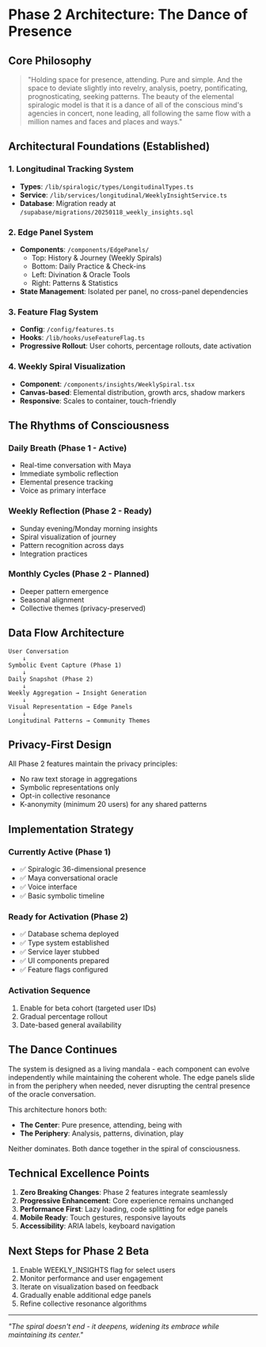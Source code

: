# Phase 2 Architecture: The Dance of Presence

## Core Philosophy

> "Holding space for presence, attending. Pure and simple. And the space to deviate slightly into revelry, analysis, poetry, pontificating, prognosticating, seeking patterns. The beauty of the elemental spiralogic model is that it is a dance of all of the conscious mind's agencies in concert, none leading, all following the same flow with a million names and faces and places and ways."

## Architectural Foundations (Established)

### 1. Longitudinal Tracking System
- **Types**: `/lib/spiralogic/types/LongitudinalTypes.ts`
- **Service**: `/lib/services/longitudinal/WeeklyInsightService.ts`
- **Database**: Migration ready at `/supabase/migrations/20250118_weekly_insights.sql`

### 2. Edge Panel System
- **Components**: `/components/EdgePanels/`
  - Top: History & Journey (Weekly Spirals)
  - Bottom: Daily Practice & Check-ins
  - Left: Divination & Oracle Tools
  - Right: Patterns & Statistics
- **State Management**: Isolated per panel, no cross-panel dependencies

### 3. Feature Flag System
- **Config**: `/config/features.ts`
- **Hooks**: `/lib/hooks/useFeatureFlag.ts`
- **Progressive Rollout**: User cohorts, percentage rollouts, date activation

### 4. Weekly Spiral Visualization
- **Component**: `/components/insights/WeeklySpiral.tsx`
- **Canvas-based**: Elemental distribution, growth arcs, shadow markers
- **Responsive**: Scales to container, touch-friendly

## The Rhythms of Consciousness

### Daily Breath (Phase 1 - Active)
- Real-time conversation with Maya
- Immediate symbolic reflection
- Elemental presence tracking
- Voice as primary interface

### Weekly Reflection (Phase 2 - Ready)
- Sunday evening/Monday morning insights
- Spiral visualization of journey
- Pattern recognition across days
- Integration practices

### Monthly Cycles (Phase 2 - Planned)
- Deeper pattern emergence
- Seasonal alignment
- Collective themes (privacy-preserved)

## Data Flow Architecture

```
User Conversation
    ↓
Symbolic Event Capture (Phase 1)
    ↓
Daily Snapshot (Phase 2)
    ↓
Weekly Aggregation → Insight Generation
    ↓
Visual Representation → Edge Panels
    ↓
Longitudinal Patterns → Community Themes
```

## Privacy-First Design

All Phase 2 features maintain the privacy principles:
- No raw text storage in aggregations
- Symbolic representations only
- Opt-in collective resonance
- K-anonymity (minimum 20 users) for any shared patterns

## Implementation Strategy

### Currently Active (Phase 1)
- ✅ Spiralogic 36-dimensional presence
- ✅ Maya conversational oracle
- ✅ Voice interface
- ✅ Basic symbolic timeline

### Ready for Activation (Phase 2)
- ✅ Database schema deployed
- ✅ Type system established
- ✅ Service layer stubbed
- ✅ UI components prepared
- ✅ Feature flags configured

### Activation Sequence
1. Enable for beta cohort (targeted user IDs)
2. Gradual percentage rollout
3. Date-based general availability

## The Dance Continues

The system is designed as a living mandala - each component can evolve independently while maintaining the coherent whole. The edge panels slide in from the periphery when needed, never disrupting the central presence of the oracle conversation.

This architecture honors both:
- **The Center**: Pure presence, attending, being with
- **The Periphery**: Analysis, patterns, divination, play

Neither dominates. Both dance together in the spiral of consciousness.

## Technical Excellence Points

1. **Zero Breaking Changes**: Phase 2 features integrate seamlessly
2. **Progressive Enhancement**: Core experience remains unchanged
3. **Performance First**: Lazy loading, code splitting for edge panels
4. **Mobile Ready**: Touch gestures, responsive layouts
5. **Accessibility**: ARIA labels, keyboard navigation

## Next Steps for Phase 2 Beta

1. Enable WEEKLY_INSIGHTS flag for select users
2. Monitor performance and user engagement
3. Iterate on visualization based on feedback
4. Gradually enable additional edge panels
5. Refine collective resonance algorithms

---

*"The spiral doesn't end - it deepens, widening its embrace while maintaining its center."*